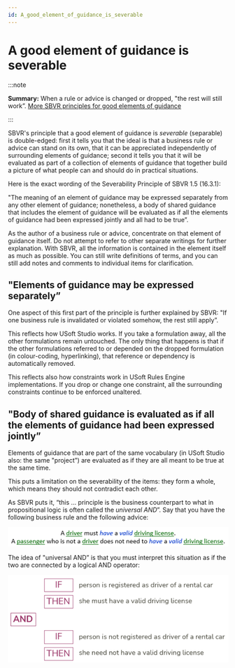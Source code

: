 ```yaml
---
id: A_good_element_of_guidance_is_severable
---
```


# A good element of guidance is severable


:::note

**Summary:**  When a rule or advice is changed or dropped, "the rest will still work”.
[More SBVR principles for good elements of guidance](/Business_rules/Good_elements_of_guidance/Good_elements_of_guidance.md)

:::

SBVR's principle that a good element of guidance is *severable* (separable) is double-edged: first it tells you that the ideal is that a business rule or advice can stand on its own, that it can be appreciated independently of surrounding elements of guidance; second it tells you that it will be evaluated as part of a collection of elements of guidance that together build a picture of what people can and should do in practical situations.

Here is the exact wording of the Severability Principle of SBVR 1.5 (16.3.1):

"The meaning of an element of guidance may be expressed separately from any other element of guidance; nonetheless, a body of shared guidance that includes the element of guidance will be evaluated as if all the elements of guidance had been expressed jointly and all had to be true”.

As the author of a business rule or advice, concentrate on that element of guidance itself. Do not attempt to refer to other separate writings for further explanation. With SBVR, all the information is contained in the element itself as much as possible. You can still write definitions of terms, and you can still add notes and comments to individual items for clarification.

## "Elements of guidance may be expressed separately”

One aspect of this first part of the principle is further explained by SBVR: "If one business rule is invalidated or violated somehow, the rest still apply”.

This reflects how USoft Studio works. If you take a formulation away, all the other formulations remain untouched. The only thing that happens is that if the other formulations referred to or depended on the dropped formulation (in colour-coding, hyperlinking), that reference or dependency is automatically removed.

This reflects also how constraints work in USoft Rules Engine implementations. If you drop or change one constraint, all the surrounding constraints continue to be enforced unaltered.

## "Body of shared guidance is evaluated as if all the elements of guidance had been expressed jointly”

Elements of guidance that are part of the same vocabulary (in USoft Studio also: the same "project”) are evaluated as if they are all meant to be true at the same time.

This puts a limitation on the severability of the items: they form a whole, which means they should not contradict each other.

As SBVR puts it, “this … principle is the business counterpart to what in propositional logic is often called the *universal AND*”. Say that you have the following business rule and the following advice:

![](./assets/b63d4349-84c8-45fc-80a0-863de920d248.png)

The idea of "universal AND” is that you must interpret this situation as if the two are connected by a logical AND operator:

![](./assets/3a3acc05-1fd4-40e9-895b-52d9f68939d3.png)

 